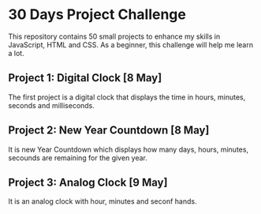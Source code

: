 # 30 Days Project Challenge

This repository contains 50 small projects to enhance my skills in JavaScript, HTML and CSS. As a beginner, this challenge will help me learn a lot.

## Project 1: Digital Clock [8 May]

The first project is a digital clock that displays the time in hours, minutes, seconds and milliseconds.

## Project 2: New Year Countdown [8 May]

It is new Year Countdown which displays how many days, hours, minutes, secounds are remaining for the given year.

## Project 3: Analog Clock [9 May]

It is an analog clock with hour, minutes and seconf hands.
